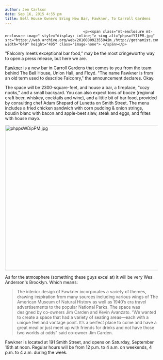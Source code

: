 ```yaml
---
author: Jen Carlson
date: Sep 16, 2015 4:55 pm
title: Bell House Owners Bring New Bar, Fawkner, To Carroll Gardens
---
```


	
										<p><span class="mt-enclosure mt-enclosure-image" style="display: inline;"> <img alt="phpsxfYIfPM.jpg" src="https://web.archive.org/web/20160809235504im_/http://gothamist.com/attachments/arts_jen/phpsxfYIfPM.jpg" width="640" height="495" class="image-none"> </span></p>

<p>&quot;Falconry meets exceptional bar food,&quot; may be the most cringeworthy way to open a press release, but here we are. </p>

<p><a href="https://web.archive.org/web/20160809235504/http://www.FawknerNY.com/">Fawkner</a> is a new bar in Carroll Gardens that comes to you from the team behind The Bell House, Union Hall, and Floyd. &quot;The name Fawkner is from an old term used to describe Falconry,&quot; the announcement declares. Okay.</p>

<p>The space will be 2300-square-feet, and house a bar, a fireplace, &quot;cozy nooks,&quot; and a small backyard. You can also expect tons of booze (regional craft beer, whiskey, cocktails and wine), and a little bit of bar food, provided by consulting chef Adam Shepard of Lunetta on Smith Street. The menu includes a fried chicken sandwich with corn pudding &amp; onion strings, boudin blanc with bacon and apple-beet slaw, steak and eggs, and frites with house mayo. </p>

<p><span class="mt-enclosure mt-enclosure-image" style="display: inline;"> <img alt="phppsWDipPM.jpg" src="https://web.archive.org/web/20160809235504im_/http://gothamist.com/attachments/arts_jen/phppsWDipPM.jpg" width="640" height="480" class="image-none"> </span></p>

<p>As for the atmosphere (something these guys excel at) it will be very Wes Anderson&apos;s Brooklyn. Which means: </p>

<blockquote>The interior design of Fawkner incorporates a variety of themes, drawing inspiration from many sources including various wings of The American Museum of Natural History as well as 1940&#x2019;s era travel advertisements to the popular National Parks. The space was designed by co-owners Jim Carden and Kevin Avanzato. &#x201C;We wanted to create a space that had a variety of seating areas&#x2014;each with a unique feel and vantage point.  It&#x2019;s a perfect place to come and have a great meal or just meet up with friends for drinks and not have those two worlds at odds&quot; said co-owner Jim Carden.</blockquote>

<p>Fawkner is located at 191 Smith Street, and opens on Saturday, September 19th at noon. Regular hours will be from 12 p.m. to 4 a.m. on weekends, 4 p.m. to 4 a.m. during the week.</p>					
										
									
				